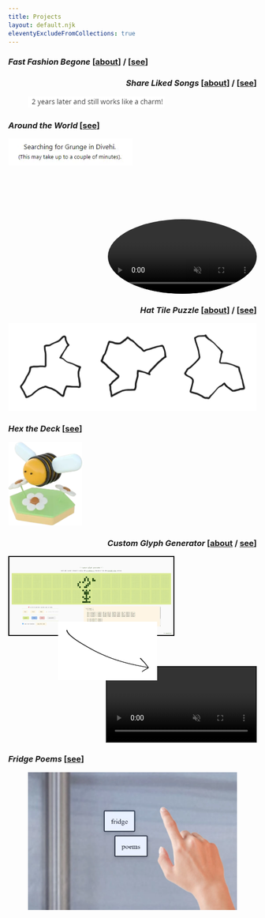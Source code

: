 ```yaml
---
title: Projects
layout: default.njk
eleventyExcludeFromCollections: true
---
```

<style>
h3:nth-of-type(even) {
  text-align: right;
}

.bee {
  width: min(150px, 100%);
  margin-right: 0;
}

.around-the-world {
  position: relative;
  aspect-ratio: 16/10;
  pointer-events: none;

  video {
    position: absolute;
    bottom: 0;
    right: 0;
    width: 60%;
    border-radius: 100%;
  }

  img {
    position: absolute;
    top: 0;
    left: 0;
    width: 50%;
  }
}

.butterflies {
  position: relative;
  aspect-ratio: 4/3;
  pointer-events: none;

  .video {
    position: absolute;
    bottom: 0;
    right: 0;
    width: 60%;
    border: 2px solid currentcolor;
    background: currentcolor;
  }

  .screenshot {
    position: absolute;
    top: 0;
    left: 0;
    border: 2px solid black;
    width: 66%;
    z-index: -1;
  }

  .arrow {
    position: absolute;
    top: 35%;
    left: 20%;
    width: 40%;
  }
}
</style>

### ***Fast Fashion Begone*** [[about](fast-fashion-begone)] / [[see](https://addons.mozilla.org/en-GB/firefox/addon/fast-fashion-begone/)]


### ***Share Liked Songs*** [[about](share-liked-songs)] / [[see](https://nonnullish.github.io/share-liked-songs/)]
<figure>
  <img src="/weeknotes/attachments/2-years-later.png" alt="2 years later and still works like a charm!"/>
</figure>


### ***Around the World*** [[see](https://nonnullish.github.io/around-the-world/)]

<div class="around-the-world">
  <img src="around-the-world/around-the-world.gif"/>
  <video autoplay loop muted playsinline class="video">
    <source src="around-the-world/around-the-world.webm" type="video/webm" />
  </video>
</div>


### ***Hat Tile Puzzle*** [[about](cool-hat)] / [[see](/pages/hat-tile-puzzle)]
<img class="hats" src="cool-hat/hats.svg"/>

### ***Hex the Deck*** [[see](https://nonnullish.github.io/heck)]
<img class="bee" src="hex-the-deck/bee.webp"/>


### ***Custom Glyph Generator*** [[about](screenduino) / [see](https://nonnullish.github.io/screenduino/)]

<div class="butterflies">
  <video autoplay loop muted playsinline class="video">
    <source src="screenduino/butterflies.webm" type="video/webm" />
  </video>
  <img src="screenduino/screenshot.webp" class="screenshot"/>
  <img src="screenduino/arrow.svg" class="arrow"/>
</div>


### ***Fridge Poems*** [[see](https://sometimes.digital/pages/fridge-poems)]

<figure>
  <img src="fridge-poems/fridge-poems.webp" alt="Digital collage showing a hand pointing towards fridge magnets with the words 'fridge poems'."/>
</figure>
